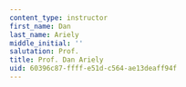 ```yaml
---
content_type: instructor
first_name: Dan
last_name: Ariely
middle_initial: ''
salutation: Prof.
title: Prof. Dan Ariely
uid: 60396c87-ffff-e51d-c564-ae13deaff94f
---
```

